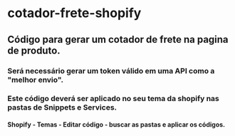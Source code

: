 # cotador-frete-shopify

## Código para gerar um cotador de frete na pagina de produto.


### Será necessário gerar um token válido em uma API como a "melhor envio".
### Este código deverá ser aplicado no seu tema da shopify nas pastas de Snippets e Services.

#### Shopify - Temas - Editar código - buscar as pastas e aplicar os códigos.